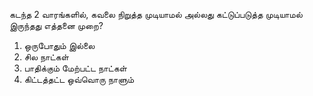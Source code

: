 கடந்த 2 வாரங்களில், கவலை நிறுத்த முடியாமல் அல்லது கட்டுப்படுத்த முடியாமல் இருந்தது எத்தனை முறை?
1. ஒருபோதும் இல்லை
2. சில நாட்கள்
3. பாதிக்கும் மேற்பட்ட நாட்கள்
4. கிட்டத்தட்ட ஒவ்வொரு நாளும்
